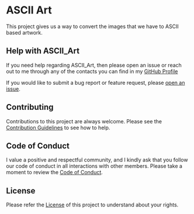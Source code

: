 # ASCII Art
This project gives us a way to convert the images that we have to ASCII based artwork.

## Help with ASCII_Art

If you need help regarding ASCII_Art, then please open an issue or reach out to me through any of the contacts you can find in my [GitHub Profile](https://github.com/Bluejee)

If you would like to submit a bug report or feature request, please [open an issue](https://github.com/Bluejee/ASCII_Art/issues).

## Contributing

Contributions to this project are always welcome.
Please see the [Contribution Guidelines](https://github.com/Bluejee/ASCII_Art/blob/main/CONTRIBUTING.md) to see how to help.

## Code of Conduct

I value a positive and respectful community, and I kindly ask that you follow our code of conduct in all interactions with other members. 
Please take a moment to review the [Code of Conduct](https://github.com/Bluejee/ASCII_Art/blob/main/CODE_OF_CONDUCT.md).

## License
Please refer the [License](https://github.com/Bluejee/ASCII_Art/blob/main/LICENSE.txt) of this project to understand about your rights.
